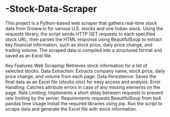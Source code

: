 # -Stock-Data-Scraper
This project is a Python-based web scraper that gathers real-time stock data from Groww.in for various U.S. stocks and one Indian stock. Using the requests library, the script sends HTTP GET requests to each specified stock URL, then parses the HTML response using BeautifulSoup to extract key financial information, such as stock price, daily price change, and trading volume. The scraped data is compiled into a structured format and saved as an Excel file.

Key Features
Web Scraping: Retrieves stock information for a list of selected stocks.
Data Extraction: Extracts company name, stock price, daily price change, and volume from each page.
Data Persistence: Saves the final data as an Excel file (stocks.xlsx) for easy access and analysis.
Error Handling: Catches attribute errors in case of any missing elements on the page.
Rate Limiting: Implements a short delay between requests to prevent rate limiting by the server.
Requirements
requests
BeautifulSoup from bs4
pandas
time
Usage
Install the required libraries using pip.
Run the script to scrape data and generate the Excel file with stock information.
